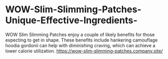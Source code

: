 # WOW-Slim-Slimming-Patches-Unique-Effective-Ingredients-
WOW Slim Slimming Patches enjoy a couple of likely benefits for those expecting to get in shape. These benefits include hankering camouflage hoodia gordonii can help with diminishing craving, which can achieve a lower calorie utilization. https://wow-slim-slimming-patches.company.site/
